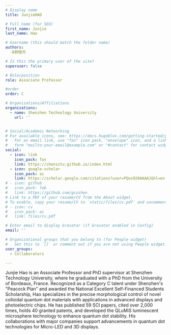 ```yaml
---
# Display name
title: JunjieHAO 

# Full name (for SEO)
first_name: Junjie
last_name: Hao

# Username (this should match the folder name)
authors:
  -B郝俊杰

# Is this the primary user of the site?
superuser: false

# Role/position
role: Associate Professor

#order
order: C

# Organizations/Affiliations
organizations:
  - name: Shenzhen Technology University
    url: ''


# Social/Academic Networking
# For available icons, see: https://docs.hugoblox.com/getting-started/page-builder/#icons
#   For an email link, use "fas" icon pack, "envelope" icon, and a link in the
#   form "mailto:your-email@example.com" or "#contact" for contact widget.
social:
  - icon: link
    icon_pack: fas
    link: https://chensztu.github.io/index.html
  - icon: google-scholar
    icon_pack: ai
    link: https://scholar.google.com/citations?user=PQox920AAAAJ&hl=en
# - icon: github
#   icon_pack: fab
#   link: https://github.com/gcushen
# Link to a PDF of your resume/CV from the About widget.
# To enable, copy your resume/CV to `static/files/cv.pdf` and uncomment the lines below.
# - icon: cv
#   icon_pack: ai
#   link: files/cv.pdf

# Enter email to display Gravatar (if Gravatar enabled in Config)
email: ''

# Organizational groups that you belong to (for People widget)
#   Set this to `[]` or comment out if you are not using People widget.
user_groups:
  - Collaborators

---
```


Junjie Hao is an Associate Professor and PhD supervisor at Shenzhen Technology University, where he graduated with a PhD from the University of Bordeaux, France. Recognized as a Category C talent under Shenzhen's "Peacock Plan" and awarded the National Excellent Self-Financed Students Scholarship, Hao specializes in the precise morphological control of novel colloidal quantum dot materials with applications in advanced displays and photoelectric chips. He has published 59 SCI papers, cited over 2,000 times, holds 40 granted patents, and developed the QLuMiS luminescent microsphere technology to enhance quantum dot stability. His collaborations with major companies support advancements in quantum dot technologies for Micro-LED and 3D displays.